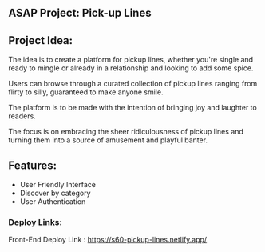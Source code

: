 ## ASAP Project: Pick-up Lines

## Project Idea:  
The idea is to create a platform for pickup lines, whether you're single and ready to mingle or already in a relationship and looking to add some spice.

Users can browse through a curated collection of pickup lines ranging from flirty to silly, guaranteed to make anyone smile.

The platform is to be made with the intention of bringing joy and laughter to readers. 

The focus is on embracing the sheer ridiculousness of pickup lines and turning them into a source of amusement and playful banter.

## Features:

- User Friendly Interface
- Discover by category
- User Authentication

### Deploy Links:

Front-End Deploy Link : https://s60-pickup-lines.netlify.app/
